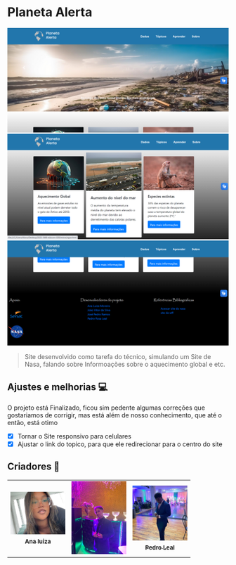 # Planeta Alerta

  <img src="img p github/MicrosoftTeams-image.png">
  <img src="img p github/MicrosoftTeams-image (1).png">
  <img src="img p github/MicrosoftTeams-image (2).png">
  
<br>

> Site desenvolvido como tarefa do técnico, simulando um Site de Nasa, falando sobre Informoações sobre o aquecimento global e etc.

## Ajustes e melhorias 💻

O projeto está Finalizado, ficou sim pedente algumas correções que gostariamos de corrigir, mas está além de nosso conhecimento, que até o então, está otimo 

- [X] Tornar o Site responsivo para celulares
- [X] Ajustar o link do topico, para que ele redirecionar para o centro do site 

## Criadores 🤝

<table>
  <tr>
    <td align="center">
      <a href="https://github.com/analuizamoreira">
        <img src="img p github/ana.png" width="125px;" alt="Foto do Ana Luiza no Github"/><br>
        <sub>
          <b style="font-size: 13px;">Ana luiza</b>
        </sub>
      </a>
    </td>
    <td align="center">
      <a href="https://github.com/jv1903">
        <img src="img p github/joao.png" width="125px;" alt="Foto do João Vitor no Github"/><br>
        <sub>
          <b style="font-size: 13px;"João Vitor</b>
        </sub>
      </a>
    </td>
    <td align="center">
      <a href="https://github.com/pedrolealp7">
        <img src="img p github/pedro.png" width="125px;" alt="Foto do Pedro Leal no Github"/><br>
        <sub>
          <b style="font-size: 13px;">Pedro Leal</b>
        </sub>
      </a>
    </td>
  </tr>
</table>
